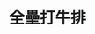 ---
title: "全壘打牛排"
description: "全壘打牛排"
layout: shop
keywords:
  - 美食競賽
  - 台灣美食
  - 美食精選
datePublished: "2025-06-30"
dateModified: "2025-07-02"
city: "台南市"
district: "北區"
address: "台南市北區海安路三段533號"
phone: ""
geo: "23.010433694903504, 120.20007547175955"
google_map: "https://maps.app.goo.gl/eXKJFwKWStAqW89Q9"
footinder: "https://footinder.com.tw/%E5%8F%B0%E5%8D%97%E5%B8%82%E5%8C%97%E5%8D%80/362071/"
official: "https://www.facebook.com/homerunsteak.nightmarket/"
award:
  - name: "夜市王"
    year: "2024"
    entries:
      - nightMarket: "花園夜市"
        food_type: "牛肉"
        rank: "第一名"

---